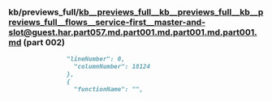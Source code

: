 ### kb/previews_full/kb__previews_full__kb__previews_full__kb__previews_full__flows__service-first__master-and-slot@guest.har.part057.md.part001.md.part001.md.part001.md (part 002)

```md
                "lineNumber": 0,
                  "columnNumber": 18124
                },
                {
                  "functionName": "",
          
```

```
